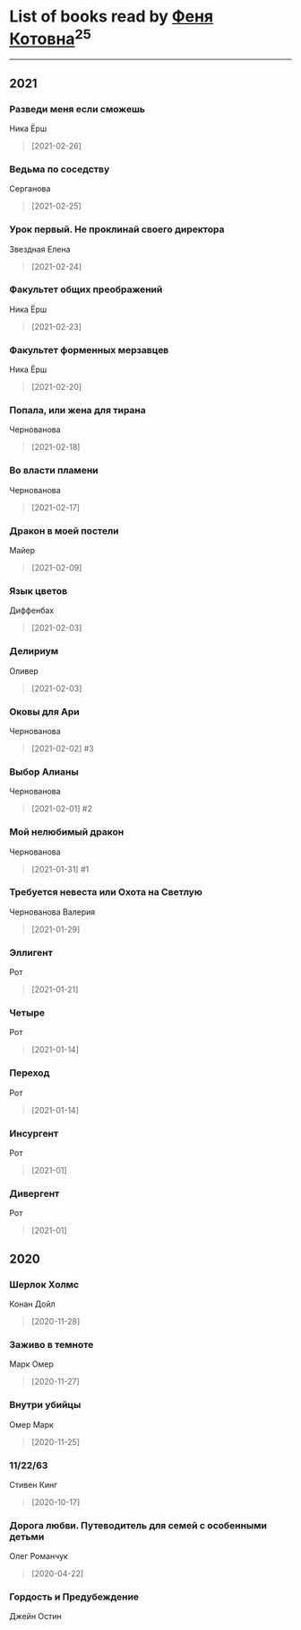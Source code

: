 # List of books read by [Феня Котовна](https://plus.google.com/u/0/109746193906459706720/)<sup>25</sup>
---

## 2021

### Разведи меня если сможешь
Ника Ёрш
> [2021-02-26] 


### Ведьма по соседству
Серганова
> [2021-02-25] 


### Урок первый. Не проклинай своего директора
Звездная Елена
> [2021-02-24] 


### Факультет общих преображений
Ника Ёрш
> [2021-02-23] 


### Факультет форменных мерзавцев
Ника Ёрш
> [2021-02-20] 


### Попала, или жена для тирана
Чернованова
> [2021-02-18] 


### Во власти пламени
Чернованова
> [2021-02-17] 


### Дракон в моей постели
Майер
> [2021-02-09] 


### Язык цветов
Диффенбах
> [2021-02-03] 


### Делириум
Оливер
> [2021-02-03] 


### Оковы для Ари
Чернованова
> [2021-02-02] #3


### Выбор Алианы
Чернованова
> [2021-02-01] #2


### Мой нелюбимый дракон
Чернованова
> [2021-01-31] #1


### Требуется невеста или Охота на Светлую
Чернованова Валерия
> [2021-01-29] 


### Эллигент
Рот
> [2021-01-21] 


### Четыре
Рот
> [2021-01-14] 


### Переход
Рот
> [2021-01-14] 


### Инсургент
Рот
> [2021-01] 


### Дивергент
Рот
> [2021-01] 



## 2020

### Шерлок Холмс
Конан Дойл
> [2020-11-28] 


### Заживо в темноте
Марк Омер
> [2020-11-27] 


### Внутри убийцы
Омер Марк
> [2020-11-25] 


### 11/22/63
Стивен Кинг
> [2020-10-17] 


### Дорога любви. Путеводитель для семей с особенными детьми
Олег Романчук
> [2020-04-22] 


### Гордость и Предубеждение
Джейн Остин



